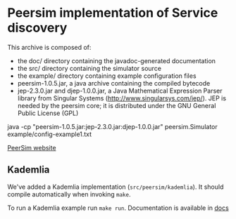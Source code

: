 # Peersim implementation of Service discovery

This archive is composed of:
- the doc/ directory containing the javadoc-generated documentation
- the src/ directory containing the simulator source
- the example/ directory containing example configuration files
- peersim-1.0.5.jar, a java archive containing the compiled bytecode
- jep-2.3.0.jar and djep-1.0.0.jar, a Java Mathematical Expression Parser 
  library from Singular Systems (http://www.singularsys.com/jep/).
  JEP is needed by the peersim core; it is distributed under
  the GNU General Public License (GPL)


java -cp "peersim-1.0.5.jar:jep-2.3.0.jar:djep-1.0.0.jar" peersim.Simulator example/config-example1.txt

[PeerSim website](http://peersim.sourceforge.net/)

## Kademlia 
We've added a Kademlia implementation (`src/peersim/kademlia`). It should compile automatically when invoking `make`. 

To run a Kademlia example run `make run`. Documentation is available in [docs](./doc/kademlia.pdf)


